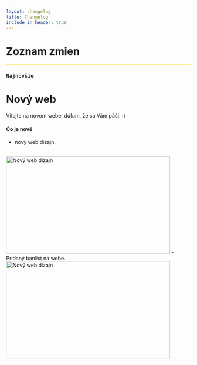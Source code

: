 ```yaml
---
layout: changelog
title: Changelog
include_in_header: true
---
```

<h1 class="text-center"><i class="fas fa-sticky-note"></i> Zoznam zmien</h1>
<hr style="background-color: gold;">

### `Najnovšie`
# **Nový web**
Vitajte na novom webe, dúfam, že sa Vám páči. :)

#### Čo je nové
- nový web dizajn.
<br>
<img src="https://goldenworld.ga/aplikacia/obrazky/novy-web.jpeg" width="447" height="267" alt="Nový web dizajn" />
- Pridaný banlist na webe.
<br>
<img src="https://goldenworld.ga/aplikacia/obrazky/novy-web.jpeg" width="447" height="267" alt="Nový web dizajn" />
<br>

